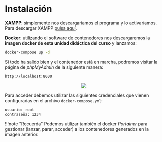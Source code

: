 # Instalación

**XAMPP**: simplemente nos descargaríamos el programa y lo activaríamos. Para descargar XAMPP [pulsa aquí](https://www.apachefriends.org/es/download.html).

**Docker**: utilizando el software de contenedores nos descargaremos la **imagen docker de esta unidad didáctica del curso** y lanzamos:

```bash
docker-compose up -d
```

Si todo ha salido bien y el contenedor está en marcha, podremos visitar la página de *phpMyAdmin* de la siguiente manera:

```bash
http://localhost:8000
```

<div style="text-align: center;"><img src="../../img/ud06/img01_06-bbdd-phpMyAdmin-login.png" style="max-width:40%;" /></div>

Para acceder debemos utilizar las siguientes credenciales que vienen configuradas en el archivo `docker-compose.yml`:

```sh
usuario: root
contraseña: 1234
```

!!!note "Recuerda"
    Podemos utilizar también el docker *Portainer* para gestionar (lanzar, parar, acceder) a los contenedores generados en la imagen anterior.



